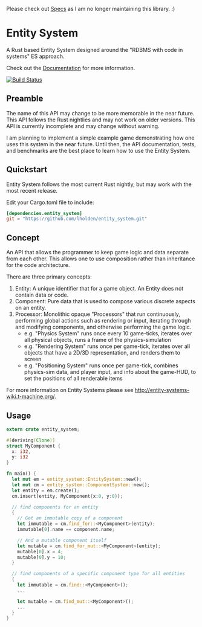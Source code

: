 Please check out [Specs](https://github.com/slide-rs/specs) as I am no longer maintaining this library. :)

# Entity System

A Rust based Entity System designed around the "RDBMS with code in systems" ES approach. 

Check out the [Documentation](http://lholden.github.io/entity_system) for more information.

[![Build Status](https://travis-ci.org/lholden/entity_system.png?branch=master)](https://travis-ci.org/lholden/entity_system)

## Preamble

The name of this API may change to be more memorable in the near future. This API follows the Rust nightlies and may not work on older versions. This API is currently incomplete and may change without warning.

I am planning to implement a simple example game demonstrating how one uses this system in the near future. Until then, the API documentation, tests, and benchmarks are the best place to learn how to use the Entity System.

## Quickstart

Entity System follows the most current Rust nightly, but may work with the most recent release.

Edit your Cargo.toml file to include:
```toml
[dependencies.entity_system]
git = "https://github.com/lholden/entity_system.git"
```

## Concept

An API that allows the programmer to keep game logic and data separate from each other. This allows one to use composition rather than inheritance for the code architecture.

There are three primary concepts:

1. Entity: A unique identifier that for a game object. An Entity does not contain data or code.
2. Component: Pure data that is used to compose various discrete aspects on an entity.
3. Processor: Monolithic opaque "Processors" that run continuously, performing global actions such as rendering or input, iterating through and modifying components, and otherwise performing the game logic.
    * e.g. "Physics System" runs once every 10 game-ticks, iterates over all physical objects, runs a frame of the physics-simulation
    * e.g. "Rendering System" runs once per game-tick, iterates over all objects that have a 2D/3D representation, and renders them to screen
    * e.g. "Positioning System" runs once per game-tick, combines physics-sim data, and player input, and info about the game-HUD, to set the positions of all renderable items

For more information on Entity Systems please see http://entity-systems-wiki.t-machine.org/.

## Usage
```rust
extern crate entity_system;

#[deriving(Clone)]
struct MyComponent {
  x: i32,
  y: i32
}

fn main() {
  let mut em = entity_system::EntitySystem::new();
  let mut cm = entity_system::ComponentSystem::new();
  let entity = em.create();
  cm.insert(entity, MyComponent{x:0, y:0});

  // find components for an entity
  {
    // Get an immutable copy of a component
    let immutable = cm.find_for::<MyComponent>(entity);
    immutable[0].name == component.name;

    // And a mutable component itself 
    let mutable = cm.find_for_mut::<MyComponent>(entity);
    mutable[0].x = 4;
    mutable[0].y = 10;
  }

  // find components of a specific component type for all entities
  {
    let immutable = cm.find::<MyComponent>();
    ...

    let mutable = cm.find_mut::<MyComponent>();
    ...
  }
}
```
